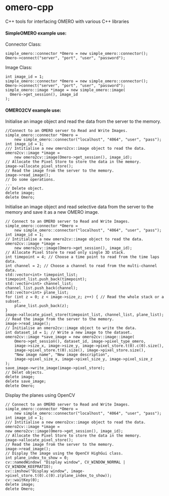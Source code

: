 omero-cpp
=========

C++ tools for interfacing OMERO with various C++ libraries


#### SimpleOMERO example use:

Connector Class:

    simple_omero::connector *Omero = new simple_omero::connector();
    Omero->connect("server", "port", "user", "password");

Image Class:

    int image_id = 1;
    simple_omero::connector *Omero = new simple_omero::connector();
    Omero->connect("server", "port", "user", "password");
    simple_omero::image *image = new simple_omero::image(
      Omero->get_session(), image_id
    );

#### OMERO2CV example use:
Initialise an image object and read the data from the server to the memory.
    
    //Connect to an OMERO server to Read and Write Images.
    simple_omero::connector *Omero =    
        new simple_omero::connector("localhost", "4064", "user", "pass");
    int image_id = 1;
    /// Intitialise a new omero2cv::image object to read the data.
    omero2cv::image *image =
        new omero2cv::image(Omero->get_session(), image_id);
    // Allocate the Pixel Store to store the data in the memory.
    image->allocate_pixel_store();
    // Read the image from the server to the memory.
    image->read_image();
    // Do some operations.
    ... 
    // Delete object.
    delete image;
    delete Omero;
    
Initialise an image object and read selective data from the server to the memory and save it as a new OMERO image.    
    
    // Connect to an OMERO server to Read and Write Images.
    simple_omero::connector *Omero = 
        new simple_omero::connector("localhost", "4064", "user", "pass");
    int image_id = 1;
    // Intitialise a new omero2cv::image object to read the data.
    omero2cv::image *image =
        new omero2cv::image(Omero->get_session(), image_id);
    // Allocate Pixel Store to read only single 3D stack.
    int timepoint = 4; // Choose a time point to read from the time laps data.
    int channel = 2; // Choose a channel to read from the multi-channel data.
    std::vector<int> timepoint_list;
    timepoint_list.push_back(timepoint);
    std::vector<int> channel_list;
    channel_list.push_back(channel);
    std::vector<int> plane_list;
    for (int z = 0; z < image->size_z; z++) { // Read the whole stack or a subset.
        plane_list.push_back(z);
    }
    image->allocate_pixel_store(timepoint_list, channel_list, plane_list);
    // Read the image from the server to the memory.
    image->read_image();
    // Initialise an omero2cv::image object to write the data.
    int dataset_id = 1; // Write a new image to the dataset.
    omero2cv::image *save_image = new omero2cv::image::image(
        Omero->get_session(), dataset_id, image->pixel_type_omero,
        image->size_x, image->size_y, image->pixel_store.t(0).c(0).size(),
        image->pixel_store.t(0).size(), image->pixel_store.size(),
        "New image name", "New image description",
        image->pixel_size_x, image->pixel_size_y, image->pixel_size_z
    );
    save_image->write_image(image->pixel_store);
    // Delet objects.
    delete image;
    delete save_image;
    delete Omero;
    
Display the planes using OpenCV   
    
    // Connect to an OMERO server to Read and Write Images.
    simple_omero::connector *Omero =
        new simple_omero::connector("localhost", "4064", "user", "pass");
    int image_id = 1;
    /// Intitialise a new omero2cv::image object to read the data.
    omero2cv::image *image =
    new omero2cv::image(Omero->get_session(), image_id);
    // Allocate the Pixel Store to store the data in the memory.
    image->allocate_pixel_store();
    // Read the image from the server to the memory.
    image->read_image();
    // Display the image using the OpenCV HighGui class.
    int plane_index_to_show = 0;
    cv::namedWindow( "Display window", CV_WINDOW_NORMAL | CV_WINDOW_KEEPRATIO);
    cv::imshow("Display window", image->pixel_store.t(0).c(0).z(plane_index_to_show));
    cv::waitKey(0);
    delete image;
    delete Omero;
